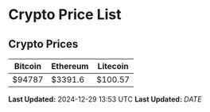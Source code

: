 # Crypto Price List

## Crypto Prices
| Bitcoin | Ethereum | Litecoin |
| ------- | -------- | -------- |
| $94787 | $3391.6 | $100.57 |
**Last Updated:** 2024-12-29 13:53 UTC
**Last Updated:** $DATE$
